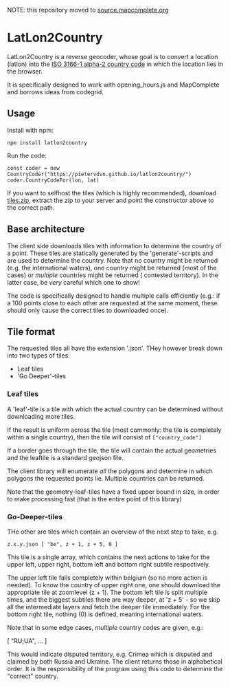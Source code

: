 NOTE: this repository moved to [source.mapcomplete.org](https://source.mapcomplete.org/MapComplete/latlon2country)

LatLon2Country
==============

LatLon2Country is a reverse geocoder, whose goal is to convert a location (latlon) into the [ISO 3166-1 alpha-2 country code](https://en.wikipedia.org/wiki/ISO_3166-1_alpha-2) in which the
location lies in the browser.

It is specifically designed to work with opening_hours.js and MapComplete and borrows ideas from codegrid.

Usage
-----

Install with npm:

`npm install latlon2country`

Run the code:

`const coder = new CountryCoder("https://pietervdvn.github.io/latlon2country/")
coder.CountryCodeFor(lon, lat)
`

If you want to selfhost the tiles (which is highly recommended), download [tiles.zip](tiles.zip), extract the zip to
your server and point the constructor above to the correct path.

Base architecture
-----------------

The client side downloads tiles with information to determine the country of a point. These tiles are statically
generated by the 'generate'-scripts and are used to determine the country. Note that no country might be returned (e.g.
the international waters), one country might be returned (most of the cases) or _multiple_ countries might be returned (
contested territory). In the latter case, be _very_ careful which one to show!

The code is specifically designed to handle multiple calls efficiently (e.g.: if a 100 points close to each other are
requested at the same moment, these should only cause the correct tiles to downloaded once).


Tile format
-----------

The requested tiles all have the extension '.json'. THey however break down into two types of tiles:

- Leaf tiles
- 'Go Deeper'-tiles

### Leaf tiles

A 'leaf'-tile is a tile with which the actual country can be determined without downloading more tiles.

If the result is uniform across the tile (most commonly: the tile is completely within a single country), then the tile
will consist of `["country_code"]`

If a border goes through the tile, the tile will contain the actual geometries and the leaftile is a standard geojson
file.

The client library will enumerate _all_ the polygons and determine in which polygons the requested points lie. Multiple
countries can be returned.

Note that the geometry-leaf-tiles have a fixed upper bound in size, in order to make processing fast (that is the entire
point of this library)

### Go-Deeper-tiles

THe other are tiles which contain an overview of the next step to take, e.g.

`
z.x.y.json
[ "be", z + 1, z + 5, 0 ]
`

This tile is a single array, which contains the next actions to take for the upper left, upper right, bottom left and
bottom right subtile respectively.

The upper left tile falls completely within belgium (so no more action is needed). To know the country of upper right
one, one should download the appropriate tile at zoomlevel (z + 1). The bottom left tile is split multiple times, and
the biggest subtiles there are way deeper, at 'z + 5' - so we skip all the intermediate layers and fetch the deeper tile
immediately. For the bottom right tile, nothing (0) is defined, meaning international waters.

Note that in some edge cases, _multiple_ country codes are given, e.g.:

[ "RU;UA", ... ]

This would indicate disputed territory, e.g. Crimea which is disputed and claimed by both Russia and Ukraine. The client
returns those in alphabetical order. It is the responsibility of the program using this code to determine the "correct"
country.

